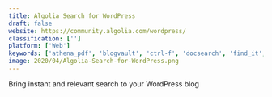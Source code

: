 ```yaml
---
title: Algolia Search for WordPress
draft: false 
website: https://community.algolia.com/wordpress/
classification: ['']
platform: ['Web']
keywords: ['athena_pdf', 'blogvault', 'ctrl-f', 'docsearch', 'find_it', 'gravity_flow', 'holmes.js', 'instant_logo_search', 'instantsearch_ios_by_algolia', 'linkpack', 'logo', 'pdf_search_for_mac', 'react-instantsearch_by_algolia', 'searchwp', 'the_search', 'veeam', 'yoast_plugins']
image: 2020/04/Algolia-Search-for-WordPress.png
---
```

Bring instant and relevant search to your WordPress blog